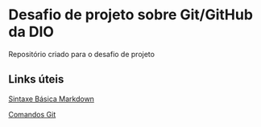 # Desafio de projeto sobre Git/GitHub da DIO
 Repositório criado para o desafio de projeto
 
 ## Links úteis 
[Sintaxe Básica Markdown](https://www.markdownguide.org/basic-syntax/)

[Comandos Git](https://gist.github.com/leocomelli/2545add34e4fec21ec16)

